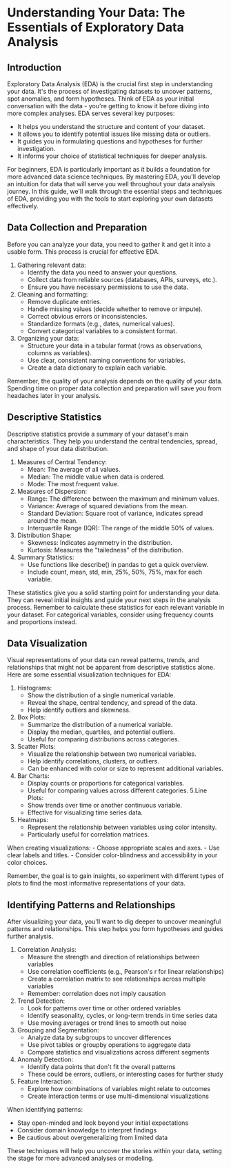 # Understanding Your Data: The Essentials of Exploratory Data Analysis

## Introduction
Exploratory Data Analysis (EDA) is the crucial first step in understanding your data. It's the process of investigating datasets to uncover patterns, spot anomalies, and form hypotheses. Think of EDA as your initial conversation with the data - you're getting to know it before diving into more complex analyses.
EDA serves several key purposes:

- It helps you understand the structure and content of your dataset.
- It allows you to identify potential issues like missing data or outliers.
- It guides you in formulating questions and hypotheses for further investigation.
- It informs your choice of statistical techniques for deeper analysis.

For beginners, EDA is particularly important as it builds a foundation for more advanced data science techniques. By mastering EDA, you'll develop an intuition for data that will serve you well throughout your data analysis journey.
In this guide, we'll walk through the essential steps and techniques of EDA, providing you with the tools to start exploring your own datasets effectively.

## Data Collection and Preparation
Before you can analyze your data, you need to gather it and get it into a usable form. This process is crucial for effective EDA.

1. Gathering relevant data:
    - Identify the data you need to answer your questions.
    - Collect data from reliable sources (databases, APIs, surveys, etc.).
    - Ensure you have necessary permissions to use the data.
2. Cleaning and formatting:
    - Remove duplicate entries.
    - Handle missing values (decide whether to remove or impute).
    - Correct obvious errors or inconsistencies.
    - Standardize formats (e.g., dates, numerical values).
    - Convert categorical variables to a consistent format.
3. Organizing your data:
    - Structure your data in a tabular format (rows as observations, columns as variables).
    - Use clear, consistent naming conventions for variables.
    - Create a data dictionary to explain each variable.

Remember, the quality of your analysis depends on the quality of your data. Spending time on proper data collection and preparation will save you from headaches later in your analysis.


## Descriptive Statistics
Descriptive statistics provide a summary of your dataset's main characteristics. They help you understand the central tendencies, spread, and shape of your data distribution.

1. Measures of Central Tendency:
    - Mean: The average of all values.
    - Median: The middle value when data is ordered.
    - Mode: The most frequent value.
2. Measures of Dispersion:
    - Range: The difference between the maximum and minimum values.
    - Variance: Average of squared deviations from the mean.
    - Standard Deviation: Square root of variance, indicates spread around the mean.
    - Interquartile Range (IQR): The range of the middle 50% of values.
3. Distribution Shape:
    - Skewness: Indicates asymmetry in the distribution.
    - Kurtosis: Measures the "tailedness" of the distribution.
4. Summary Statistics:
    - Use functions like describe() in pandas to get a quick overview.
    - Include count, mean, std, min, 25%, 50%, 75%, max for each variable.

These statistics give you a solid starting point for understanding your data. They can reveal initial insights and guide your next steps in the analysis process.
Remember to calculate these statistics for each relevant variable in your dataset. For categorical variables, consider using frequency counts and proportions instead.

## Data Visualization
Visual representations of your data can reveal patterns, trends, and relationships that might not be apparent from descriptive statistics alone. Here are some essential visualization techniques for EDA:

1. Histograms:
    - Show the distribution of a single numerical variable.
    - Reveal the shape, central tendency, and spread of the data.
    - Help identify outliers and skewness.
2. Box Plots:
    - Summarize the distribution of a numerical variable.
    - Display the median, quartiles, and potential outliers.
    - Useful for comparing distributions across categories.
3. Scatter Plots:
    - Visualize the relationship between two numerical variables.
    - Help identify correlations, clusters, or outliers.
    - Can be enhanced with color or size to represent additional variables.
4. Bar Charts:
    - Display counts or proportions for categorical variables.
    - Useful for comparing values across different categories.
5.Line Plots:
    - Show trends over time or another continuous variable.
    - Effective for visualizing time series data.
6. Heatmaps:
    - Represent the relationship between variables using color intensity.
    - Particularly useful for correlation matrices.

When creating visualizations:
    - Choose appropriate scales and axes.
    - Use clear labels and titles.
    - Consider color-blindness and accessibility in your color choices.

Remember, the goal is to gain insights, so experiment with different types of plots to find the most informative representations of your data.

## Identifying Patterns and Relationships

After visualizing your data, you'll want to dig deeper to uncover meaningful patterns and relationships. This step helps you form hypotheses and guides further analysis.

1. Correlation Analysis:
   - Measure the strength and direction of relationships between variables
   - Use correlation coefficients (e.g., Pearson's r for linear relationships)
   - Create a correlation matrix to see relationships across multiple variables
   - Remember: correlation does not imply causation
2. Trend Detection:
   - Look for patterns over time or other ordered variables
   - Identify seasonality, cycles, or long-term trends in time series data
   - Use moving averages or trend lines to smooth out noise
3. Grouping and Segmentation:
   - Analyze data by subgroups to uncover differences
   - Use pivot tables or groupby operations to aggregate data
   - Compare statistics and visualizations across different segments
4. Anomaly Detection:
   - Identify data points that don't fit the overall patterns
   - These could be errors, outliers, or interesting cases for further study
5. Feature Interaction:
   - Explore how combinations of variables might relate to outcomes
   - Create interaction terms or use multi-dimensional visualizations

When identifying patterns:

- Stay open-minded and look beyond your initial expectations
- Consider domain knowledge to interpret findings
- Be cautious about overgeneralizing from limited data

These techniques will help you uncover the stories within your data, setting the stage for more advanced analyses or modeling.